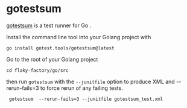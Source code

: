 # gotestsum

[gotestsum](https://github.com/gotestyourself/gotestsum) is a test runner for Go .

Install the command line tool into your Golang project with

```shell
go install gotest.tools/gotestsum@latest
```

Go to the root of your Golang project

```shell
cd flaky-factory/go/src
```

then run `gotestsum` with the `--junitfile` option to produce XML and --rerun-fails=3 to force rerun
of any failing tests.

```shell
 gotestsum  --rerun-fails=3 --junitfile gotestsum_test.xml
```
